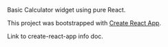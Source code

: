 Basic Calculator widget using pure React.

This project was bootstrapped with [Create React App](https://github.com/facebookincubator/create-react-app).

Link to create-react-app info doc.
